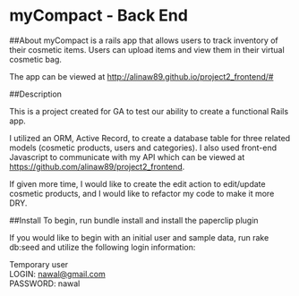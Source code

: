 # myCompact - Back End


##About
myCompact is a rails app that allows users to track inventory of their cosmetic items. Users can upload items and view them in their virtual cosmetic bag.

The app can be viewed at http://alinaw89.github.io/project2_frontend/#


##Description

This is a project created for GA to test our ability to create a functional Rails app.

I utilized an ORM, Active Record, to create a database table for three related models (cosmetic products, users and categories). I also used front-end Javascript to communicate with my API which can be viewed at https://github.com/alinaw89/project2_frontend.

If given more time, I would like to create the edit action to edit/update cosmetic products, and I would like to refactor my code to make it more DRY.


##Install
To begin, run bundle install and install the paperclip plugin

If you would like to begin with an initial user and sample data, run rake db:seed and utilize the following login information:

Temporary user</br>
LOGIN:  nawal@gmail.com</br>
PASSWORD:  nawal






